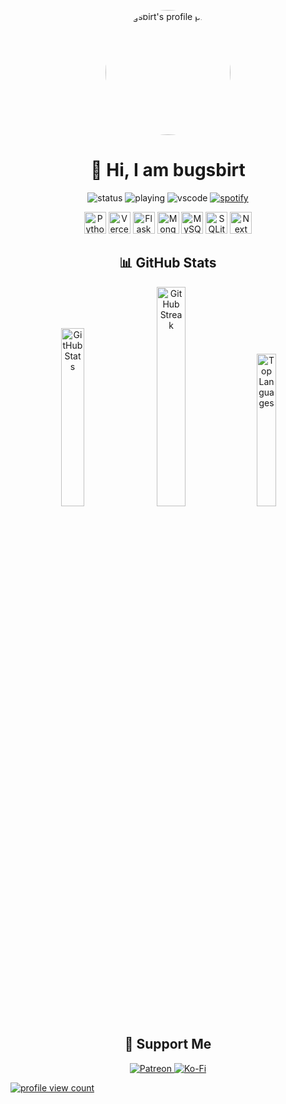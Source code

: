 <p align="center">
  <img src="https://cdn.discordapp.com/attachments/1203493173079449631/1273618473045590186/0e0723ce46265094ea7dda085822c6a01-modified.png?ex=66bf4522&is=66bdf3a2&hm=f8c6b8b499fbcc261df61009cdad6b35e35b8c90578de4ded98f1d5302ef25ae&" alt="bugsbirt's profile picture" width="200" style="border-radius: 50%;" />
</p>

<h1 align="center">👋 Hi, I am bugsbirt</h1>

<p align="center">
  <img src="https://api.statusbadges.me/badge/status/795743076520820776?simple=true" alt="status" />
  <img src="https://api.statusbadges.me/badge/playing/795743076520820776" alt="playing" />
  <img src="https://api.statusbadges.me/badge/vscode/795743076520820776" alt="vscode" />
  <a href="https://api.statusbadges.me/openspotify/795743076520820776">
    <img src="https://api.statusbadges.me/badge/spotify/795743076520820776" alt="spotify" />
  </a>
</p>

<p align="center">
  <img src="https://img.shields.io/badge/python-3670A0?style=for-the-badge&logo=python&logoColor=ffdd54" alt="Python" style="height: 35px;" />
  <img src="https://img.shields.io/badge/vercel-%23000000.svg?style=for-the-badge&logo=vercel&logoColor=white" alt="Vercel" style="height: 35px;" />
  <img src="https://img.shields.io/badge/flask-%23000.svg?style=for-the-badge&logo=flask&logoColor=white" alt="Flask" style="height: 35px;" />
  <img src="https://img.shields.io/badge/MongoDB-%234ea94b.svg?style=for-the-badge&logo=mongodb&logoColor=white" alt="MongoDB" style="height: 35px;" />
  <img src="https://img.shields.io/badge/mysql-%2300000f.svg?style=for-the-badge&logo=mysql&logoColor=white" alt="MySQL" style="height: 35px;" />
  <img src="https://img.shields.io/badge/sqlite-%2307405e.svg?style=for-the-badge&logo=sqlite&logoColor=white" alt="SQLite" style="height: 35px;" />
  <img src="https://img.shields.io/badge/Next-black?style=for-the-badge&logo=next.js&logoColor=white" alt="Next JS" style="height: 35px;" />
</p>

<h2 align="center">📊 GitHub Stats</h2>

<p align="center">
  <img src="https://github-readme-stats.vercel.app/api?username=bugsbirt&theme=dark&hide_border=false&include_all_commits=false&count_private=false" alt="GitHub Stats" style="margin: 0 5px; width: 27%;" />
  <img src="https://github-readme-streak-stats.herokuapp.com/?user=bugsbirt&theme=dark&hide_border=false" alt="GitHub Streak" style="margin: 0 5px; width: 30%;" />
  <img src="https://github-readme-stats.vercel.app/api/top-langs/?username=bugsbirt&theme=dark&hide_border=false&include_all_commits=false&count_private=false&layout=compact" alt="Top Languages" style="margin: 0 5px; width: 25%;" />
</p>

<h2 align="center">🎁 Support Me</h2>

<p align="center">
  <a href="https://patreon.com/AstroBirb">
    <img src="https://img.shields.io/badge/Patreon-F96854?style=for-the-badge&logo=patreon&logoColor=white" alt="Patreon" />
  </a>
  <a href="https://ko-fi.com/bugsbirt">
    <img src="https://img.shields.io/badge/Ko--fi-F16061?style=for-the-badge&logo=ko-fi&logoColor=white" alt="Ko-Fi" />
  </a>
</p>

<p align="left">
  <a href="https://visitcount.itsvg.in">
    <img src="https://visitcount.itsvg.in/api?id=bugsbirt&icon=0&color=0" alt="profile view count" />
  </a>
</p>
